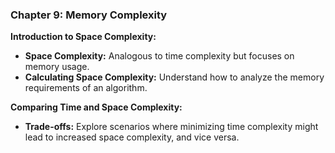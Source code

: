 ### Chapter 9: Memory Complexity

**Introduction to Space Complexity:**
- **Space Complexity:** Analogous to time complexity but focuses on memory usage.
- **Calculating Space Complexity:** Understand how to analyze the memory requirements of an algorithm.

**Comparing Time and Space Complexity:**
- **Trade-offs:** Explore scenarios where minimizing time complexity might lead to increased space complexity, and vice versa.
